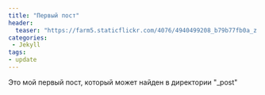 ```yaml
---
title: "Первый пост"
header:
  teaser: "https://farm5.staticflickr.com/4076/4940499208_b79b77fb0a_z.jpg"
categories:
 - Jekyll
tags:
- update
---
```


Это мой первый пост, который может найден в директории "_post"